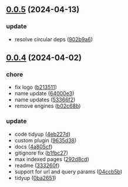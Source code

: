 ## [0.0.5](https://github.com/anansi-js/anansi/compare/v0.0.4...v0.0.5) (2024-04-13)


### update

* resolve circular deps ([902b9a6](https://github.com/anansi-js/anansi/commit/902b9a61dbe9f5c9764347daed7d2094a46352b4))



## [0.0.4](https://github.com/anansi-js/anansi/compare/64000e386d9326046407ad8a79124539ba8b40ef...v0.0.4) (2024-04-02)


### chore

* fix logo ([b213511](https://github.com/anansi-js/anansi/commit/b2135115408cc4bde674ef60386e86fa98f8db63))
* name update ([64000e3](https://github.com/anansi-js/anansi/commit/64000e386d9326046407ad8a79124539ba8b40ef))
* name updates ([53366f2](https://github.com/anansi-js/anansi/commit/53366f24c37785e2c0182d8dd0568b30f0289841))
* remove engines ([b02c68b](https://github.com/anansi-js/anansi/commit/b02c68bd23525afd9be5e1c099465ab3c5083919))

### update

* code tidyup ([4eb227d](https://github.com/anansi-js/anansi/commit/4eb227d2a5d617a2b2bc0c953eca80b955728a2c))
* custom plugin ([9635d38](https://github.com/anansi-js/anansi/commit/9635d3866340fa4b9daa739bd419efa3905b6c9d))
* docs ([4a805cf](https://github.com/anansi-js/anansi/commit/4a805cf3d611e1b2b4421b2312da0f2eeca60d49))
* gitignore fix ([b1fbc27](https://github.com/anansi-js/anansi/commit/b1fbc27d46ca7a373eed8d2bf9aa56f89e887022))
* max indexed pages ([292d8cd](https://github.com/anansi-js/anansi/commit/292d8cddbe3e10e36b7a83e47316d277b1288f8f))
* readme ([333260f](https://github.com/anansi-js/anansi/commit/333260fabb5ad2e8c92a99c672a709d5b3134e91))
* support for url and query params ([04ccb5b](https://github.com/anansi-js/anansi/commit/04ccb5b4f01e769d295c975768909ad65b2087b7))
* tidyup ([0ba2651](https://github.com/anansi-js/anansi/commit/0ba2651ebc4ad7b20d74f7df429f1325f1308387))



